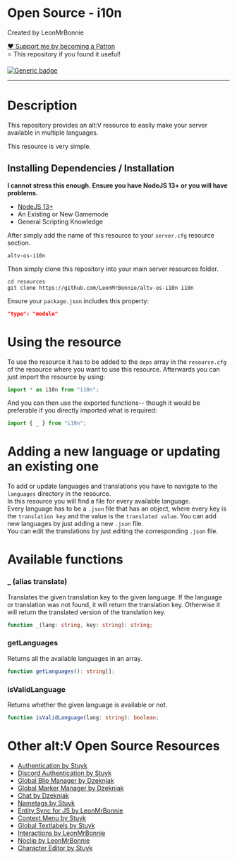 # Open Source - i10n

Created by LeonMrBonnie

[:heart: Support me by becoming a Patron](https://www.patreon.com/leonmrbonnie/)<br>
⭐ This repository if you found it useful!

[![Generic badge](https://img.shields.io/badge/.altv_Installer%3F-Yes!-4E753E.svg)](https://shields.io/)

---

# Description

This repository provides an alt:V resource to easily make your server available in multiple languages.

This resource is very simple.

## Installing Dependencies / Installation

**I cannot stress this enough. Ensure you have NodeJS 13+ or you will have problems.**

- [NodeJS 13+](https://nodejs.org/en/download/current/)
- An Existing or New Gamemode
- General Scripting Knowledge

After simply add the name of this resource to your `server.cfg` resource section.

`altv-os-i10n`

Then simply clone this repository into your main server resources folder.

```
cd resources
git clone https://github.com/LeonMrBonnie/altv-os-i10n i10n
```

Ensure your `package.json` includes this property:

```json
"type": "module"
```

# Using the resource

To use the resource it has to be added to the `deps` array in the `resource.cfg` of the resource where you want to use this resource.
Afterwards you can just import the resource by using:

```js
import * as i10n from "i10n";
```

And you can then use the exported functions-- though it would be preferable if you directly imported what is required:

```js
import { _ } from "i10n";
```

# Adding a new language or updating an existing one

To add or update languages and translations you have to navigate to the `languages` directory in the resource.<br>
In this resource you will find a file for every available language.<br>
Every language has to be a `.json` file that has an object, where every key is the `translation key` and the value is the `translated value`.
You can add new languages by just adding a new `.json` file.<br>
You can edit the translations by just editing the corresponding `.json` file.

# Available functions

### _ (alias translate)

Translates the given translation key to the given language.
If the language or translation was not found, it will return the translation key.
Otherwise it will return the translated version of the translation key.

```ts
function _(lang: string, key: string): string;
```

### getLanguages

Returns all the available languages in an array.

```ts
function getLanguages(): string[];
```

### isValidLanguage

Returns whether the given language is available or not.

```ts
function isValidLanguage(lang: string): boolean;
```

# Other alt:V Open Source Resources

- [Authentication by Stuyk](https://github.com/Stuyk/altv-os-auth)
- [Discord Authentication by Stuyk](https://github.com/Stuyk/altv-discord-auth)
- [Global Blip Manager by Dzeknjak](https://github.com/jovanivanovic/altv-os-global-blip-manager)
- [Global Marker Manager by Dzeknjak](https://github.com/jovanivanovic/altv-os-global-marker-manager)
- [Chat by Dzeknjak](https://github.com/jovanivanovic/altv-os-chat)
- [Nametags by Stuyk](https://github.com/Stuyk/altv-os-nametags)
- [Entity Sync for JS by LeonMrBonnie](https://github.com/LeonMrBonnie/altv-os-js-entitysync)
- [Context Menu by Stuyk](https://github.com/Stuyk/altv-os-context-menu)
- [Global Textlabels by Stuyk](https://github.com/Stuyk/altv-os-global-textlabels)
- [Interactions by LeonMrBonnie](https://github.com/LeonMrBonnie/altv-os-interactions)
- [Noclip by LeonMrBonnie](https://github.com/LeonMrBonnie/altv-os-noclip)
- [Character Editor by Stuyk](https://github.com/Stuyk/altv-os-character-editor)
